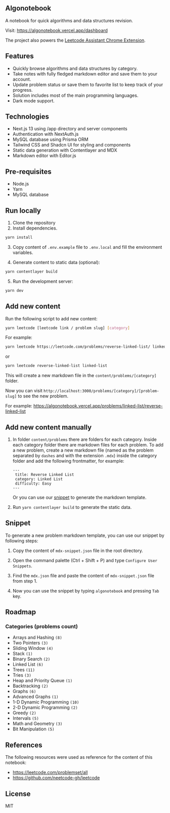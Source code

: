 ## Algonotebook

A notebook for quick algorithms and data structures revision.

Visit: https://algonotebook.vercel.app/dashboard

The project also powers the [Leetcode Assistant Chrome Extension](https://chrome.google.com/webstore/detail/leetcode-assistant/nbeehcepchjjlajedbfbjcfdmgcoioja).

## Features

- Quickly browse algorithms and data structures by category.
- Take notes with fully fledged markdown editor and save them to your account.
- Update problem status or save them to favorite list to keep track of your progress.
- Solution includes most of the main programming languages.
- Dark mode support.

## Technologies

- Next.js 13 using /app directory and server components
- Authentication with NextAuth.js
- MySQL database using Prisma ORM
- Tailwind CSS and Shadcn UI for styling and components
- Static data generation with Contentlayer and MDX
- Markdown editor with Editor.js

## Pre-requisites

- Node.js
- Yarn
- MySQL database

## Run locally

1. Clone the repository
2. Install dependencies.

```sh
yarn install
```

3. Copy content of `.env.example` file to `.env.local` and fill the environment variables.

4. Generate content to static data (optional):

```sh
yarn contentlayer build
```

5. Run the development server:

```sh
yarn dev
```

## Add new content

Run the following script to add new content:

```sh
yarn leetcode [leetcode link / problem slug] [category]
```

For example:

```sh
yarn leetcode https://leetcode.com/problems/reverse-linked-list/ linked-list
```

or

```sh
yarn leetcode reverse-linked-list linked-list
```

This will create a new markdown file in the `content/problems/[category]` folder.

Now you can visit `http://localhost:3000/problems/[category]/[problem-slug]` to see the new problem.

For example: https://algonotebook.vercel.app/problems/linked-list/reverse-linked-list

## Add new content manually

1. In folder `content/problems` there are folders for each category. Inside each category folder there are markdown files for each problem. To add a new problem, create a new markdown file (named as the problem separated by `dashes` and with the extension `.mdx`)
   inside the category folder and add the following frontmatter, for example:

   ```mdx
   ---
    title: Reverse Linked List
    category: Linked List
    difficulty: Easy
   ---
   ```

   Or you can use our [snippet](#snippet) to generate the markdown template.

2. Run `yarn contentlayer build` to generate the static data.

## Snippet

To generate a new problem markdown template, you can use our snippet by following steps:

1. Copy the content of `mdx-snippet.json` file in the root directory.

2. Open the command palette (Ctrl + Shift + P) and type `Configure User Snippets`.

3. Find the `mdx.json` file and paste the content of `mdx-snippet.json` file from step 1.

4. Now you can use the snippet by typing `algonotebook` and pressing `Tab` key.

## Roadmap

### Categories (problems count)

- Arrays and Hashing `(8)`
- Two Pointers `(3)`
- Sliding Window `(4)`
- Stack `(1)`
- Binary Search `(2)`
- Linked List `(6)`
- Trees `(11)`
- Tries `(3)`
- Heap and Priority Queue `(1)`
- Backtracking `(2)`
- Graphs `(6)`
- Advanced Graphs `(1)`
- 1-D Dynamic Programming `(10)`
- 2-D Dynamic Programming `(2)`
- Greedy `(2)`
- Intervals `(5)`
- Math and Geometry `(3)`
- Bit Manipulation `(5)`

## References

The following resources were used as reference for the content of this notebook:

- https://leetcode.com/problemset/all
- https://github.com/neetcode-gh/leetcode

## License

MIT
